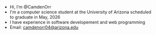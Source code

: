 - Hi, I’m @CamdenOrr
- I'm a computer science student at the University of Arizona scheduled to graduate in May, 2026
- I have experience in software developement and web programming
- Email: camdenorr04@arizona.edu 

<!---
CamdenOrr/CamdenOrr is a ✨ special ✨ repository because its `README.md` (this file) appears on your GitHub profile.
You can click the Preview link to take a look at your changes.
--->
